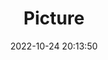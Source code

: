 ---
weight: 1
images:
- /images/edited/145.jpeg
title: Picture
date: 2022-10-24 20:13:50
tags: [luminarneo,work,ILCE-7M3,28.0,person,pottedplant,vase]
---